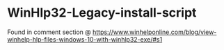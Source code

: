 # WinHlp32-Legacy-install-script
Found in comment section @ https://www.winhelponline.com/blog/view-winhelp-hlp-files-windows-10-with-winhlp32-exe/#s1
